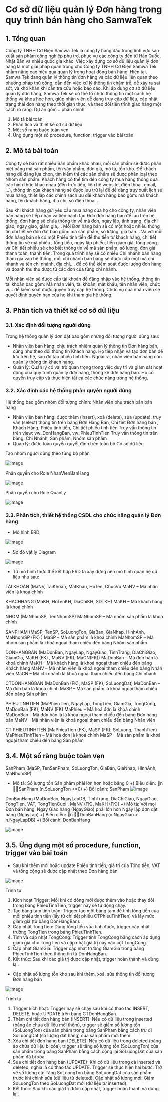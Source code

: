 # Cơ sở dữ liệu quản lý Đơn hàng trong quy trình bán hàng cho SamwaTek
## 1. Tổng quan 
Công ty TNHH Cơ Điện Samwa Tek là công ty hàng đầu trong lĩnh vực sản xuất sản phẩm công nghiệp phụ trợ, phục vụ các công ty đến từ Hàn Quốc, Nhật Bản và nhiều quốc gia khác.
Việc xây dựng cơ sở dữ liệu quản lý đơn hàng là một giải pháp quan trọng cho Công ty TNHH Cơ Điện Samwa Tek nhằm nâng cao hiệu quả quản lý trong hoạt động bán hàng. Hiện tại, Samwa Tek đang quản lý thông tin đơn hàng và các dữ liệu liên quan theo phương pháp thủ công, dẫn đến việc xử lý thông tin chậm trễ, dễ xảy ra sai sót, và khó khăn khi cần tra cứu hoặc báo cáo. Khi áp dụng cơ sở dữ liệu quản lý đơn hàng, Samwa Tek sẽ có thể tổ chức thông tin một cách hệ thống và khoa học hơn, giúp nhân viên dễ dàng truy cập dữ liệu, cập nhật trạng thái đơn hàng theo thời gian thực, và theo dõi tiến trình giao hàng một cách rõ ràng.
    Dự án gồm .. phần chính
  1. Mô tả bài toán
  2. Phân tích và thiết kế cơ sở dữ liệu
  3. Một số ràng buộc toàn vẹn
  4. Ứng dụng một số procedure, function, trigger vào bài toán
## 2. Mô tả bài toán
Công ty sẽ bán rất nhiều Sản phẩm khác nhau, mỗi sản phẩm sẽ được phân biệt bằng mã sản phẩm, tên sản phẩm, đơn giá, mô tả, tồn kho. Để khách hàng dễ dàng lựa chọn, tìm kiếm thì các sản phẩm sẽ được phân loại theo Nhóm sản phẩm. Khách hàng có thể tìm đến công ty mua hàng thông qua các hình thức khác nhau (đến trực tiếp, liên hệ website, điện thoại, email, …),  thông tin của khách hàng sẽ được lưu trữ lại để dễ dàng truy xuất lịch sử mua hàng, thiết lập các chính sách ưu đãi khách hàng bao gồm: mã khách hàng, tên khách hàng, địa chỉ, số điên thoại,..

Sau khi khách hàng gửi yêu cầu mua hàng của họ cho công ty, nhân viên bán hàng sẽ tiếp nhận và tiến hành tạo Đơn đơn hàng bán để lưu trên hệ thống, đơn hàng sẽ chứa thông tin về mã đơn, ngày lập, tình trạng, địa chỉ giao, ngày giao, giảm giá,. . Mỗi Đơn hàng bán sẽ có một hoặc nhiều thông tin chi tiết về đơn đặt bao gồm: mã sản phẩm, số lượng, giá bán… Và với mỗi đơn hàng bán sẽ có một Phiếu tính tiền để thu tiền từ  khách hàng, chi tiết thông tin về mã phiếu , tổng tiền, ngày lập phiếu, tiền giảm giá, tổng cộng.. và Chi tiết phiếu sẽ cho biết thông tin về mã sản phẩm, số lượng, đơn giá thanh toán, thành tiền. Trong quá trình này sẽ có nhiều Chi nhánh bán hàng tham gia vào hệ thống, mỗi chi nhánh bán hàng sẽ được cấp một mã chi nhánh và tên chi nhánh, địa chỉ,… để có thể kiểm soát được lượng đơn hàng và doanh thu thu được từ các đơn của từng chi nhánh.

Mỗi nhân viên sẽ được cấp tài khoản để đăng nhập vào hệ thống, thông tin tài khoản bao gồm: Mã nhân viên, tài khoản, mật khẩu, tên nhân viên, chức vụ.. để kiểm soát được quyền truy cập hệ thống. Chức vụ của nhân viên sẽ quyết định quyền hạn của họ khi tham gia hệ thống.
## 3. Phân tích và thiết kế cơ sở dữ liệu
### 3.1. Xác định đối tượng người dùng
Trong hệ thống quản lý đơn đặt bao gồm những đối tượng người dùng sau:
+  Nhân viên bán hàng: chịu trách nhiệm quản lý thông tin Đơn hàng bán, cũng như theo dõi thông tin Khách hàng. Họ tiếp nhận và tạo đơn bán để lưu trên hệ, sau đó tạo phiếu tính tiền. Ngoài ra, nhân viên bán hàng còn quản lý thông tin khách hàng. 
+ Quản lý: Quản lý có vai trò quan trọng trong việc duy trì và giám sát hoạt động của quy trình quản lý đơn hàng, thống kê đơn hàng bán. Họ có quyền truy cập và thực hiện tất cả các chức năng trong hệ thống.
### 3.2. Xác định các hệ thống phân quyền người dùng
Hệ thống bao gồm nhóm đối tượng chính: Nhân viên phụ trách bán bán hàng
+ Nhân viên bán hàng: được thêm (insert), xoá (delete), sửa (update), truy vấn (select) thông tin trên bảng Đơn Hàng Bán, Chi tiết Đơn hàng bán , Khách Hàng, Phiếu tính tiền, Chi tiết phiếu tính tiền 
Truy vấn thông tin trên view: vw_DonHangBan, vw_PhieuTinhTien
Truy vấn thông tin trên bảng: Chi Nhánh, Sản phẩm, Nhóm sản phẩm
+ Quản lý: được toàn quyền quyết định trên toàn bộ Cơ sở dữ liệu

Tạo nhóm người dùng theo từng bộ phận

![image](https://github.com/user-attachments/assets/7cd35fa8-82c5-44cc-afca-902aaa3011c1)

Phân quyền cho Role NhanVienBanHang

![image](https://github.com/user-attachments/assets/66136dd4-06a5-4e1f-80c1-727103b8053d)

Phân quyền cho Role QuanLy

![image](https://github.com/user-attachments/assets/7ae0379c-7ee5-426f-bc56-17afd32e495f)

### 3.3. Phân tích, thiết hệ thống CSDL cho chức năng quản lý Đơn hàng 
- Mô hình ERD

![image](https://github.com/user-attachments/assets/06931396-7ade-43d5-8c87-d4ba76bb6d7f)

- Sơ đồ vật lý Diagram

![image](https://github.com/user-attachments/assets/9af05155-6f6b-401e-a6d1-b74d112f17b5)


- Từ mô hình thực thể kết hợp ERD ta xây dựng nên mô hình quan hệ dữ liệu như sau:

TÀI KHOẢN (MaNV, TaiKhoan, MatKhau,  HoTen, ChucVu
MaNV – Mã nhân viên là khoá chính


KHACHHANG (MaKH, HoTenKH, DiaChiKH, SDTKH)
MaKH – Mã khách hàng là khoá chính

NHOM (MaNhomSP, TenNhomSP)
MaNhomSP – Mã nhóm sản phẩm là khoá chính

SANPHAM (MaSP, TenSP, SoLuongTon, GiaBan, GiaNhap, HinhAnh, MaNhomSP (FK) )
MaSP – Mã sản phẩm là khoá chính
MaNhomSP – Mã nhóm sản phẩm là khoá ngoại tham chiếu đến bảng Nhóm sản phẩm

DONHANGBAN (MaDonBan, NgayLap, NgayGiao, TinhTrang, DiaChiGiao, GiamGia, MaKH (FK) , MaNV (FK), MaCN(FK))
	MaDonBan – Mã đơn bán là khoá chính
	MaKH – Mã khách hàng là khoá ngoại tham chiếu đến bảng Khách hàng
	MaNV – Mã nhân viên là khoá ngoại tham chiếu đến bảng Nhân viên
MaCN – Mã chi nhánh là khoá ngoại tham chiếu đến bảng Chi nhánh

CTDONHANGBAN (MaDonBan (FK), MaSP (FK), SoLuongDat)
MaDonBan – Mã đơn bán là khoá chính
MaSP – Mã sản phẩm là khoá ngoại tham chiếu đến bảng Sản phẩm

PHIEUTINHTIEN (MaPhieuTien, NgayLap, TongTien, GiamGia, TongCong, MaDonBan (FK), MaNV (FK)
	MaPhieu – Mã hoá đơn là khoá chính
	MaDonBan – Mã đơn bán là là khoá ngoại tham chiếu đến bảng Đơn hàng bán
	MaNV – Mã nhân viên là khoá ngoại tham chiếu đến bảng Nhân viên

CT PHIEUTINHTIEN (MaPhieuTien (FK), MaSP (FK), SoLuong, ThanhTien)
MaPhieuTinhTien – Mã hoá đơn là khoá chính
MaSP – Mã sản phẩm là khoá ngoại tham chiếu đến bảng Sản phẩm

## 3.4. Một số ràng buộc toàn vẹn
SanPham (MaSP, TenSanPham, SoLuongTon, GiaBan, GiaNhap, HinhAnh, MaNhomSP)
+ Mô tả: Số lượng tồn Sản phẩm phải lớn hơn hoặc bằng 0 
+) Biểu diễn: n SanPham (n.SoLuongTon >=0)
+) Bối cảnh: SanPham
![image](https://github.com/user-attachments/assets/57befc98-a123-4bac-9c96-59cfeee493be)


DonBanHang (MaDonBan, NgayLapDB, TinhTrang, DiaChiGiao, NgayGiao, TongTien, VAT, TongTienCuoi , MaNV (FK), MaKH (FK)) 
+) Mô tả: Với mọi Đơn bán hàng, Ngày Giao hàng (NgayGiao)  phải lớn hơn Ngày lập đơn đặt hàng (NgayLap)
+) Biểu diễn: n DonBanHang  (n.NgayGiao > n.NgayLapDB)
+) Bối cảnh: DonBanHang

![image](https://github.com/user-attachments/assets/53937c21-b64b-4d61-9d7b-d3585cd99bfe)

## 3.5. Ứng dụng một số procedure, function, trigger vào bài toán

- Sau khi thêm mới hoặc update Phiếu tính tiền, giá trị của Tổng tiền, VAT và tổng cộng sẽ được cập nhật theo Đơn hàng bán

![image](https://github.com/user-attachments/assets/8970254d-cfdc-45dd-916d-2f1354aeb931)

Trình tự 
1. Kích hoạt Trigger: Mỗi khi có dòng mới được thêm vào hoặc thay đổi trong bảng PhieuTinhTien, trigger này sẽ tự động chạy.
2. Tạo bảng tạm tính toán: Trigger tạo một bảng tạm để tính tổng tiền của mỗi phiếu tính tiền (lấy từ chi tiết phiếu CTPhieuTinhTien) và lấy mức giảm giá (từ bảng DonHangBan).
3. Cập nhật TongTien: Dùng tổng tiền vừa tính được, trigger cập nhật trường TongTien trong bảng PhieuTinhTien.
4. Tính và cập nhật TongCong: Trigger tính TongCong bằng cách áp dụng giảm giá cho TongTien và cập nhật giá trị này vào cột TongCong.
5. Cập nhật GiamGia: Trigger cập nhật trường GiamGia trong bảng PhieuTinhTien theo thông tin từ DonHangBan.
6. Kết thúc: Sau khi các giá trị được cập nhật, trigger hoàn thành và dừng lại.

- Cập nhật số lượng tồn kho sau khi thêm, xoá, sửa thông tin đối tượng Đơn hàng bán

![image](https://github.com/user-attachments/assets/6b3f2785-959b-43b0-9d15-a4bc26b19e0e)

Trình tự
1. Trigger kích hoạt: Trigger này sẽ chạy sau khi có thao tác INSERT, DELETE, hoặc UPDATE trên bảng CTDonHangBan.
2. Thêm chi tiết đơn hàng bán (INSERT): Nếu có dữ liệu trong inserted (bảng ảo chứa dữ liệu mới thêm), trigger sẽ giảm số lượng tồn (SoLuongTon) của sản phẩm trong bảng SanPham bằng cách trừ đi SoLuongDat (số lượng đặt hàng) của sản phẩm mới thêm.
3. Xóa chi tiết đơn hàng bán (DELETE): Nếu có dữ liệu trong deleted (bảng ảo chứa dữ liệu bị xóa), trigger sẽ tăng số lượng tồn (SoLuongTon) của sản phẩm trong bảng SanPham bằng cách cộng lại SoLuongDat của sản phẩm đã bị xóa.
4. Sửa chi tiết đơn hàng bán (UPDATE): Khi có dữ liệu trong cả inserted và deleted, nghĩa là có thao tác UPDATE. Trigger sẽ thực hiện hai bước:
Trở về số lượng cũ: Tăng SoLuongTon bằng SoLuongDat của sản phẩm trước khi chỉnh sửa (dữ liệu từ deleted).
Cập nhật số lượng mới: Giảm SoLuongTon theo SoLuongDat mới (dữ liệu từ inserted).
5. Kết thúc: Sau khi các giá trị được cập nhật, trigger hoàn thành và dừng lại.









